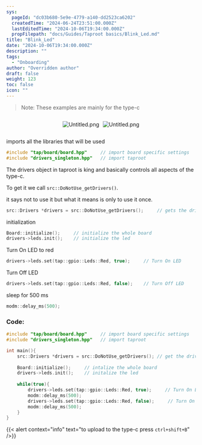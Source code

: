 ```yaml
---
sys:
  pageId: "dc03b680-5e9e-4779-a140-dd2523ca6202"
  createdTime: "2024-06-24T23:51:00.000Z"
  lastEditedTime: "2024-10-06T19:34:00.000Z"
  propFilepath: "docs/Guides/Taproot basics/Blink_Led.md"
title: "Blink_Led"
date: "2024-10-06T19:34:00.000Z"
description: ""
tags:
  - "Onboarding"
author: "Overridden author"
draft: false
weight: 123
toc: false
icon: ""
---
```


> Note: These examples are mainly for the type-c

<div style="display: flex;flex-direction: row; column-gap:10px; max-width: 630px;justify-content: center;">
<div>

![Untitled.png](https://prod-files-secure.s3.us-west-2.amazonaws.com/d518164a-d88e-44d1-a4ee-3adb3bd8bce0/72690bef-2855-4fb7-bc56-e952c6e1f269/Untitled.png?X-Amz-Algorithm=AWS4-HMAC-SHA256&X-Amz-Content-Sha256=UNSIGNED-PAYLOAD&X-Amz-Credential=ASIAZI2LB4665JQOPL4P%2F20250426%2Fus-west-2%2Fs3%2Faws4_request&X-Amz-Date=20250426T100731Z&X-Amz-Expires=3600&X-Amz-Security-Token=IQoJb3JpZ2luX2VjEKf%2F%2F%2F%2F%2F%2F%2F%2F%2F%2FwEaCXVzLXdlc3QtMiJIMEYCIQDP0AJLdVUCfEpksfdG2DC0Mq%2BYYMnDZqtdqP26GmiYvgIhAMlAa3%2BV9W2goBygS2VS5OniGdjyebLKKFdaLpaFPHHHKv8DCEAQABoMNjM3NDIzMTgzODA1Igz%2FkwYMA5P4iT4mNTUq3AMMco%2FthAoIqBjQ8CKhT%2FTLXkzezeIpRKlbHXAGB3SAw%2BpucXnSS0X8T%2FXU7w1c7%2B8jd9%2B2XsKHjBgSMi2yCu8uN22kWhhn7l083rOKXHOC%2BDyjaS0kPbS7SEIHUlRdKN5BdFnW2WzVNNYgBX2gxoHiz%2BnRfIscUfjoUPcp6rDtg19xgS%2FbEx0GQS3toH3A%2BY1DpOuBGPgTFhslumMa8Oi%2FMzhbqrkAcFRqvKEKJNhz6R0ImFDimk4hlo1eeyIlfKeR2FgY96OrpaMMD75ZRQ3hghH2G8ORZ2hjHzZyWRUkaFCvNjisretpUERf79r3GwVaPvrY8Y6UAL2Ihn7xKmr4a86aKF0rsuci0tcGmkA3sCtY3g172J4ayklCTe2kHwnBixqbPeaU3kt59V0Qf9FrKKx5DYy9JbDVkPO%2FLHDOju%2FMHdLymz%2F%2BAcueiQhRGc1OZwaTFtjzB6v2UQGoxPbfix2qzLkzW29Jhm9NQg0bw1N7HLt1sGCHILegtB20LZZz0xb5PmtAadl8Ua%2FWYNLc0xy3E1zkPZeWyImPnjGpkh56PfPDhFGE5Ckpy7gS3NjLt6rta5rIIWXXtMDw4gl4JZzu854kALyn1wzk%2Fgu0DIzUR94932WlLWbmuTDIhLLABjqkAX9a5QXS7HD0HHpGbRjQP1Gio0baR3UOUjWZDDLVMEa2xgmPhXjlpypuRiofwBUxSNVMsTm2xI92Za3KR9b6DcBaXUjjIA5gjJUvDRlpoaoWJ9ZYHvf4nUboj75WB%2Fwid%2FGRQJSgBtSRPEMZ5OXJJk%2B%2FcWiFW9duEc3MgrwPka1DgEkfopUz4TiKAJi3rIHDeH8zrT6K65iFwg%2FCfn3%2FfSCaw2Vu&X-Amz-Signature=3f464d5591ab285fc43de1e1696548a803a65328b9d3c45f883ce43049f69387&X-Amz-SignedHeaders=host&x-id=GetObject)

</div>
<div>

![Untitled.png](https://prod-files-secure.s3.us-west-2.amazonaws.com/d518164a-d88e-44d1-a4ee-3adb3bd8bce0/87421930-1007-4f71-86ec-25221b515fdd/Untitled.png?X-Amz-Algorithm=AWS4-HMAC-SHA256&X-Amz-Content-Sha256=UNSIGNED-PAYLOAD&X-Amz-Credential=ASIAZI2LB4664VPPXSUN%2F20250426%2Fus-west-2%2Fs3%2Faws4_request&X-Amz-Date=20250426T100731Z&X-Amz-Expires=3600&X-Amz-Security-Token=IQoJb3JpZ2luX2VjEKf%2F%2F%2F%2F%2F%2F%2F%2F%2F%2FwEaCXVzLXdlc3QtMiJGMEQCIEITB1WYKOBQyGriVvRkqEDAViMq1wPl1gH%2FKD95%2Bhp2AiAWb2dc4xRGGlrKeFj%2BwgzZrqcVqSSnHkX6W9F%2FcfEk9Cr%2FAwhAEAAaDDYzNzQyMzE4MzgwNSIMMwJd9Bemh%2BdxI7EKKtwD9WjJ8zOMnWR9n90AnnsR6UFohtGCg5SCC3RXsBUJm%2FD2RxmbN%2Bvavp3nLz2mOU0VRxU603zZ4F9FRdQtb22%2FjP4xKTLFkYwybeta6L8qEOJ8mcPdhpvLB01ejbZsnNyzaI0IGqYJMb6bGSCv%2FUIhSqef6Rao%2BRP9CYLMuUNtmxCAiVtuRGK8zzVJtcPEl1KP4Q7XaSob%2BzUhWM6NkgIMeMyoDDTKvSufBHTghJQ1Bivt9Bj16b%2F5T%2BOV0vuCXnxr6GIU8HBIgbI9XSf5v9ZqW5gJHtL8fDyBEMTplBnX0eKIfhM55E2%2B5T245fhcwFVrqgkNko3kY9fRIREEb7wmzd06oSY0Y53kEFiENhvDohMDKib4nlJL7J%2BSKST%2Bl4XierpXHa6tdNaRBlByeaMCDSsTiJ7GaL75576NzXlEI67opOEDIorqcLOflDjlGR6CqnxOZsvtgvUvlOZfQBVNTEkIq0Xm%2FUdkB9kFnW%2BEPADXG%2F2aN0q%2Bog0NSaBWRYpelLoHvMBqV%2Fo3Y1R0kS4SyrZvYHKlJL3HvMXNinnVeOo9LQZCRfMnZmrpRppT9wdjdNuNwvRgXt3lpMj7nC0TFh7e47ldDThmfLsG25Gdi1ovvGtXWDdQXs7kquown4SywAY6pgEiMKIdlhnuIF2%2BnZtjGcLkRYmifDP8kARGylyxQ0I%2FMmAsVqv3B6DJtYPM%2FbcgY41Q48%2Ffw%2BEmK6ggfko6B3QYqYH7kCBawRrfKi9Ue%2BSy29MUetIdi%2FVav0AHFm06Xz%2FF0uHVGa9BnqRkcBV4pt8pACzFxG0IV4G9dQwvo%2F2c74IhRZKm23Pyv6pObl%2F2gqnQodv6iIIXKs5qhQNcoeX78B7tV7zl&X-Amz-Signature=64e90ea2ea45e2f68418326a9263037578f7afdd8c7f7ea3ffb790fe5aa9af33&X-Amz-SignedHeaders=host&x-id=GetObject)

</div>
</div>

imports all the libraries that will be used

```cpp
#include "tap/board/board.hpp"     // import board specific settings
#include "drivers_singleton.hpp"   // import taproot
```

The drivers object in taproot is king and basically controls all aspects of the type-c.

To get it we call `src::DoNotUse_getDrivers()`.

it says not to use it but what it means is only to use it once.

```cpp
src::Drivers *drivers = src::DoNotUse_getDrivers();     // gets the driver object
```

initialization

```cpp
Board::initialize();     // initialize the whole board
drivers->leds.init();    // initialize the led
```

Turn On LED to red

```cpp
drivers->leds.set(tap::gpio::Leds::Red, true);     // Turn On LED
```

Turn Off LED

```cpp
drivers->leds.set(tap::gpio::Leds::Red, false);    // Turn Off LED
```

sleep for 500 ms

```cpp
modm::delay_ms(500);
```

### Code:

```cpp
#include "tap/board/board.hpp"     // import board specific settings
#include "drivers_singleton.hpp"   // import taproot

int main(){
    src::Drivers *drivers = src::DoNotUse_getDrivers(); // get the driver object
    
    Board::initialize();     // intalize the whole board
    drivers->leds.init();    // initalize the led
    
    while(true){
        drivers->leds.set(tap::gpio::Leds::Red, true);     // Turn On LED
        modm::delay_ms(500);
        drivers->leds.set(tap::gpio::Leds::Red, false);     // Turn On LED
        modm::delay_ms(500);
    }
}
```

{{< alert context="info" text="to upload to the type-c press `ctrl+shift+B`" />}}
